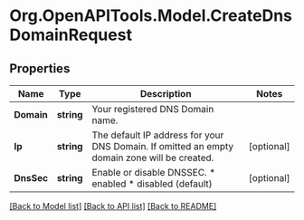 # Org.OpenAPITools.Model.CreateDnsDomainRequest

## Properties

Name | Type | Description | Notes
------------ | ------------- | ------------- | -------------
**Domain** | **string** | Your registered DNS Domain name. | 
**Ip** | **string** | The default IP address for your DNS Domain. If omitted an empty domain zone will be created. | [optional] 
**DnsSec** | **string** | Enable or disable DNSSEC.  * enabled * disabled (default) | [optional] 

[[Back to Model list]](../README.md#documentation-for-models) [[Back to API list]](../README.md#documentation-for-api-endpoints) [[Back to README]](../README.md)

